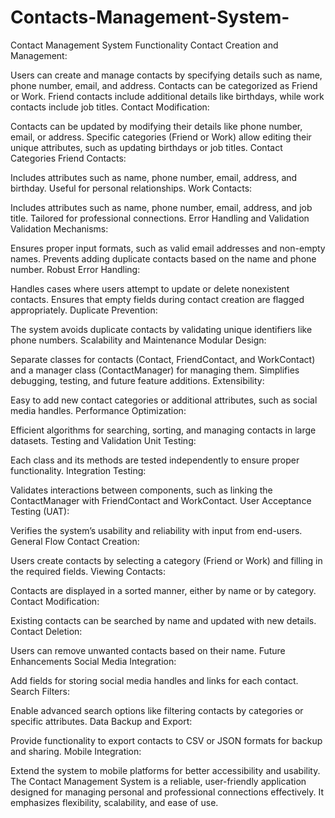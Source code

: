 # Contacts-Management-System-
Contact Management System
Functionality
Contact Creation and Management:

Users can create and manage contacts by specifying details such as name, phone number, email, and address.
Contacts can be categorized as Friend or Work.
Friend contacts include additional details like birthdays, while work contacts include job titles.
Contact Modification:

Contacts can be updated by modifying their details like phone number, email, or address.
Specific categories (Friend or Work) allow editing their unique attributes, such as updating birthdays or job titles.
Contact Categories
Friend Contacts:

Includes attributes such as name, phone number, email, address, and birthday.
Useful for personal relationships.
Work Contacts:

Includes attributes such as name, phone number, email, address, and job title.
Tailored for professional connections.
Error Handling and Validation
Validation Mechanisms:

Ensures proper input formats, such as valid email addresses and non-empty names.
Prevents adding duplicate contacts based on the name and phone number.
Robust Error Handling:

Handles cases where users attempt to update or delete nonexistent contacts.
Ensures that empty fields during contact creation are flagged appropriately.
Duplicate Prevention:

The system avoids duplicate contacts by validating unique identifiers like phone numbers.
Scalability and Maintenance
Modular Design:

Separate classes for contacts (Contact, FriendContact, and WorkContact) and a manager class (ContactManager) for managing them.
Simplifies debugging, testing, and future feature additions.
Extensibility:

Easy to add new contact categories or additional attributes, such as social media handles.
Performance Optimization:

Efficient algorithms for searching, sorting, and managing contacts in large datasets.
Testing and Validation
Unit Testing:

Each class and its methods are tested independently to ensure proper functionality.
Integration Testing:

Validates interactions between components, such as linking the ContactManager with FriendContact and WorkContact.
User Acceptance Testing (UAT):

Verifies the system’s usability and reliability with input from end-users.
General Flow
Contact Creation:

Users create contacts by selecting a category (Friend or Work) and filling in the required fields.
Viewing Contacts:

Contacts are displayed in a sorted manner, either by name or by category.
Contact Modification:

Existing contacts can be searched by name and updated with new details.
Contact Deletion:

Users can remove unwanted contacts based on their name.
Future Enhancements
Social Media Integration:

Add fields for storing social media handles and links for each contact.
Search Filters:

Enable advanced search options like filtering contacts by categories or specific attributes.
Data Backup and Export:

Provide functionality to export contacts to CSV or JSON formats for backup and sharing.
Mobile Integration:

Extend the system to mobile platforms for better accessibility and usability.
The Contact Management System is a reliable, user-friendly application designed for managing personal and professional connections effectively. It emphasizes flexibility, scalability, and ease of use.
